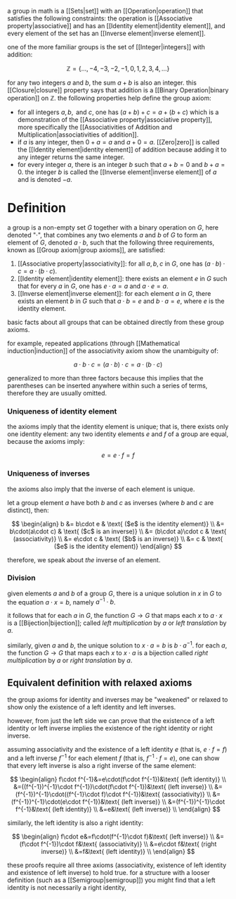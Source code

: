 a group in math is a [[Sets|set]] with an [[Operation|operation]] that satisfies the following constraints: the operation is [[Associative property|associative]] and has an [[Identity element|identity element]], and every element of the set has an [[Inverse element|inverse element]].

one of the more familiar groups is the set of [[Integer|integers]] with addition:

$$
\mathbb{Z}=\{...,-4,-3,-2,-1,0,1,2,3,4,...\}
$$

for any two integers $a$ and $b$, the sum $a+b$ is also an integer. this [[Closure|closure]] property says that addition is a [[Binary Operation|binary operation]] on $\mathbb{Z}$. the following properties help define the group axiom:

- for all integers $a,b,\text{ and }c$, one has $(a+b)+c=a+(b+c)$ which is a demonstration of the [[Associative property|associative property]], more specifically the [[Associativities of Addition and Multiplication|associativities of addition]].
- if $a$ is any integer, then $0+a=a$ and $a+0=a$. [[Zero|zero]] is called the [[Identity element|identity element]] of addition because adding it to any integer returns the same integer.
- for every integer $a$, there is an integer $b$ such that $a+b=0\text{ and }b+a=0$. the integer $b$ is called the [[Inverse element|inverse element]] of $a$ and is denoted $-a$.

# Definition

a group is a non-empty set $G$ together with a binary operation on $G$, here denoted "$\cdot$", that combines any two elements $a$ and $b$ of $G$ to form an element of $G$, denoted $a\cdot b$, such that the following three requirements, known as [[Group axiom|group axioms]], are satisfied:

1. [[Associative property|associativity]]: for all $a,b,c$ in $G$, one has $(a\cdot b)\cdot c=a\cdot(b\cdot c)$.
2. [[Identity element|identity element]]: there exists an element $e$ in $G$ such that for every $a$ in $G$, one has $e\cdot a=a\text{ and }a\cdot e=a$.
3. [[Inverse element|inverse element]]: for each element $a$ in $G$, there exists an element $b$ in $G$ such that $a\cdot b=e\text{ and }b\cdot a=e$, where $e$ is the identity element.

basic facts about all groups that can be obtained directly from these group axioms.

for example, repeated applications (through [[Mathematical induction|induction]] of the associativity axiom show the unambiguity of:

$$
a\cdot b\cdot c=(a\cdot b)\cdot c=a\cdot(b\cdot c)
$$

generalized to more than three factors because this implies that the parentheses can be inserted anywhere within such a series of terms, therefore they are usually omitted.

### Uniqueness of identity element

the axioms imply that the identity element is unique; that is, there exists only one identity element: any two identity elements $e$ and $f$ of a group are equal, because the axioms imply:

$$
e=e\cdot f=f
$$

### Uniqueness of inverses

the axioms also imply that the inverse of each element is unique.

let a group element $a$ have both $b$ and $c$ as inverses (where $b$ and $c$ are distinct), then:

$$
\begin{align}
b &= b\cdot e & \text{ ($e$ is the identity element)} \\
&= b\cdot(a\cdot c) & \text{ ($c$ is an inverse)} \\
&= (b\cdot a)\cdot c & \text{ (associativity)} \\
&= e\cdot c & \text{ ($b$ is an inverse)} \\
&= c & \text{ ($e$ is the identity element)} 
\end{align}
$$

therefore, we speak about *the* inverse of an element.

### Division

given elements $a$ and $b$ of a group $G$, there is a unique solution in $x$ in $G$ to the equation $a\cdot x=b$, namely $a^{-1}\cdot b$.

it follows that for each $a$ in $G$, the function $G\rightarrow G$ that maps each $x$ to $a\cdot x$ is a [[Bijection|bijection]]; called
*left multiplication* by $a$ or *left translation* by $a$.

similarly, given $a$ and $b$, the unique solution to $x\cdot a=b$ is $b\cdot a^{-1}$. for each $a$, the function $G\rightarrow G$ that maps each $x$ to $x\cdot a$ is a bijection called *right multiplication* by $a$ or *right translation* by $a$.

## Equivalent definition with relaxed axioms

the group axioms for identity and inverses may be "weakened" or relaxed to show only the existence of a left identity and left inverses. 

however, from just the left side we can prove that the existence of a left identity or left inverse implies the existence of the right identity or right inverse.

assuming associativity and the existence of a left identity $e$ (that is, $e\cdot f=f$) and a left inverse $f^{-1}$ for each element $f$ (that is, $f^{-1}\cdot f=e$), one can show that every left inverse is also a right inverse of the same element:

$$
\begin{align}
f\cdot f^{-1}&=e\cdot(f\cdot f^{-1})&\text{ (left identity)} \\
&=((f^{-1})^{-1}\cdot f^{-1})\cdot(f\cdot f^{-1})&\text{ (left inverse)} \\
&=(f^{-1})^{-1}\cdot((f^{-1}\cdot f)\cdot f^{-1})&\text{ (associativity)} \\
&=(f^{-1})^{-1}\cdot(e\cdot f^{-1})&\text{ (left inverse)} \\
&=(f^{-1})^{-1}\cdot f^{-1}&\text{ (left identity)} \\
&=e&\text{ (left inverse)} \\
\end{align}
$$

similarly, the left identity is also a right identity:

$$
\begin{align}
f\cdot e&=f\cdot(f^{-1}\cdot f)&\text{ (left inverse)} \\
&=(f\cdot f^{-1})\cdot f&\text{ (associativity)} \\
&=e\cdot f&\text{ (right inverse)} \\
&=f&\text{ (left identity)} \\
\end{align}
$$

these proofs require all three axioms (associativity, existence of left identity and existence of left inverse) to hold true. for a structure with a looser definition (such as a [[Semigroup|semigroup]]) you might find that a left identity is not necessarily a right identity,